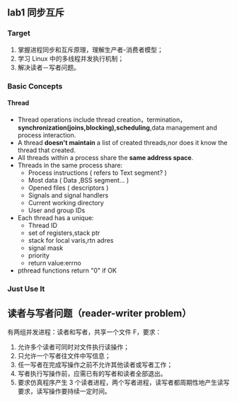 ## lab1 同步互斥

### Target

1. 掌握进程同步和互斥原理，理解生产者-消费者模型；
2. 学习 Linux 中的多线程并发执行机制；
3. 解决读者－写者问题。

### Basic Concepts

#### Thread

- Thread operations include thread creation，termination，**synchronization(joins,blocking),scheduling**,data management and process interaction.
- A thread **doesn't maintain** a list of created threads,nor does it know the thread that created.
- All threads within a process share the **same address space**.
- Threads in the same process share:
  - Process instructions ( refers to Text segment? )
  - Most data ( Data ,BSS segment... )
  - Opened files ( descriptors )
  - Signals and signal handlers
  - Current working directory
  - User and group IDs
- Each thread has a unique:
  - Thread ID
  - set of registers,stack ptr
  - stack for local varis,rtn adres
  - signal mask
  - priority
  - return value:errno
- pthread functions return "0" if OK

### Just Use It

## 读者与写者问题（reader-writer problem）

有两组并发进程：读者和写者，共享一个文件 F，要求：

1. 允许多个读者可同时对文件执行读操作；
2. 只允许一个写者往文件中写信息；
3. 任一写者在完成写操作之前不允许其他读者或写者工作；
4. 写者执行写操作前，应需已有的写者和读者全部退出。
5. 要求仿真程序产生 3 个读者进程，两个写者进程，读写者都周期性地产生读写要求，读写操作要持续一定时间。
